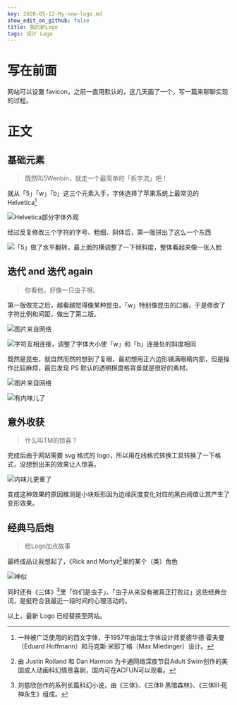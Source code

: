 ```yaml
---
key: 2020-05-12-My-new-logo.md
show_edit_on_github: false
title: 我的新Logo
tags: 设计 Logo
---
```


# 写在前面  
网站可以设置 favicon，之前一直用默认的，这几天画了一个，写一篇来聊聊实现的过程。<!--more-->  

# 正文  

## 基础元素  

> 既然叫5Wenbin，就走一个最简单的「拆字流」吧！  

就从「5」「w」「b」这三个元素入手，字体选择了苹果系统上最常见的 Helvetica[^1]  

![Helvetica部分字体外观](https://bkimg.cdn.bcebos.com/pic/203fb80e7bec54e76f4130a3b1389b504ec26ad9 "Helvetica字母")  

经过反复修改三个字符的字号、粗细、斜体后，第一版拼出了这么一个东西  

![「5」做了水平翻转，最上面的横调整了一下倾斜度，整体看起来像一张人脸](http://1.5wenbin.sc2yun.com/logo_old.png "第一版Logo")  

## 迭代 and 迭代 again  

> 你看他，好像一只虫子呀。  

第一版做完之后，越看越觉得像某种昆虫，「w」特别像昆虫的口器，于是修改了字符比例和间距，做出了第二版。  

![图片来自网络](https://gss0.baidu.com/-4o3dSag_xI4khGko9WTAnF6hhy/zhidao/wh%3D600%2C800/sign=0bb4005777310a55c471d6f287756f91/314e251f95cad1c85b046683713e6709c83d51d3.jpg "昆虫图片")  

![字符互相连接，调整了字体大小使「w」和「b」连接处的斜度相同](http://1.5wenbin.sc2yun.com/logo_without_eye.png "第二版Logo")  

既然是昆虫，就自然而然的想到了复眼，最初想用正六边形铺满眼睛内部，但是操作比较麻烦，最后发现 PS 默认的透明棋盘格背景就是很好的素材。  

![图片来自网络](https://tse4-mm.cn.bing.net/th/id/OIP.8AQmlL_uQNn4JELRlOPMkwAAAA "复眼图片")  

![有内味儿了](http://1.5wenbin.sc2yun.com/logo.png "添加复眼")  

## 意外收获  

> 什么叫TM的惊喜？  

完成后由于网站需要 svg 格式的 logo，所以用在线格式转换工具转换了一下格式，没想到出来的效果让人惊喜。

![内味儿更重了](http://5wenbin.sc2yun.com/logo1.png "复眼变形")  

变成这种效果的原因推测是小块矩形因为边缘灰度变化对应的黑白阈值让其产生了变形效果。  

## 经典马后炮

> 给Logo加点故事  

最终成品让我想起了，《Rick and Morty》[^2]里的某个（类）角色  

![神似](http://5wenbin.sc2yun.com/R&M.png "R&M")  

同时还有《三体》[^3]里「你们是虫子」、「虫子从来没有被真正打败过」这些经典台词，是挺符合我最近一段时间的心理活动的。  

以上，最新 Logo 已经替换至网站。  

[^1]:一种被广泛使用的的西文字体，于1957年由瑞士字体设计师爱德华德·霍夫曼（Eduard Hoffmann）和马克斯·米耶丁格（Max Miedinger）设计。  
[^2]:由 Justin Roiland 和 Dan Harmon 为卡通网络深夜节目Adult Swim创作的美国成人动画科幻情景喜剧，国内可在ACFUN可以观看。  
[^3]:刘慈欣创作的系列长篇科幻小说，由《三体》、《三体Ⅱ·黑暗森林》、《三体Ⅲ·死神永生》组成。  
